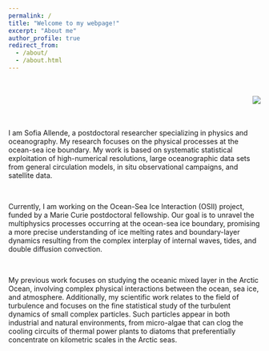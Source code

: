 ```yaml
---
permalink: /
title: "Welcome to my webpage!"
excerpt: "About me"
author_profile: true
redirect_from: 
  - /about/
  - /about.html
---
```

<br>
<br>
<img src="/images/20220309_SeaIceGreenland_2.jpg" align='right' />
<br>
<br>
<div>
    <br>
    <p>
     I am Sofia Allende, a postdoctoral researcher specializing in physics and oceanography. My research focuses on the physical processes at the ocean-sea ice boundary. My work is based on systematic statistical exploitation of high-numerical resolutions, large oceanographic data sets from general circulation models, in situ observational campaigns, and satellite data.
    </p>
    <br>
    <p>
    Currently, I am working on the Ocean-Sea Ice Interaction (OSII) project, funded by a Marie Curie postdoctoral fellowship. Our goal is to unravel the multiphysics processes occurring at the ocean-sea ice boundary, promising a more precise understanding of ice melting rates and boundary-layer dynamics resulting from the complex interplay of internal waves, tides, and double diffusion convection.
    </p>
    <br>
    <p>
    My previous work focuses on studying the oceanic mixed layer in the Arctic Ocean, involving complex physical interactions between the ocean, sea ice, and atmosphere. Additionally, my scientific work relates to the field of turbulence and focuses on the fine statistical study of the turbulent dynamics of small complex particles. Such particles appear in both industrial and natural environments, from micro-algae that can clog the cooling circuits of thermal power plants to diatoms that preferentially concentrate on kilometric scales in the Arctic seas. 
    </p>
</div>
